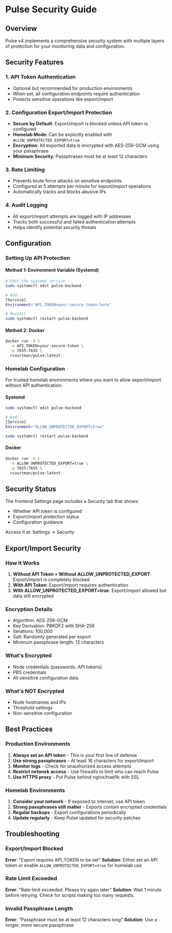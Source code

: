 # Pulse Security Guide

## Overview

Pulse v4 implements a comprehensive security system with multiple layers of protection for your monitoring data and configuration.

## Security Features

### 1. API Token Authentication
- Optional but recommended for production environments
- When set, all configuration endpoints require authentication
- Protects sensitive operations like export/import

### 2. Configuration Export/Import Protection
- **Secure by Default**: Export/import is blocked unless API token is configured
- **Homelab Mode**: Can be explicitly enabled with `ALLOW_UNPROTECTED_EXPORT=true`
- **Encryption**: All exported data is encrypted with AES-256-GCM using your passphrase
- **Minimum Security**: Passphrases must be at least 12 characters

### 3. Rate Limiting
- Prevents brute force attacks on sensitive endpoints
- Configured at 5 attempts per minute for export/import operations
- Automatically tracks and blocks abusive IPs

### 4. Audit Logging
- All export/import attempts are logged with IP addresses
- Tracks both successful and failed authentication attempts
- Helps identify potential security threats

## Configuration

### Setting Up API Protection

#### Method 1: Environment Variable (Systemd)
```bash
# Edit the systemd service
sudo systemctl edit pulse-backend

# Add:
[Service]
Environment="API_TOKEN=your-secure-token-here"

# Restart
sudo systemctl restart pulse-backend
```

#### Method 2: Docker
```bash
docker run -d \
  -e API_TOKEN=your-secure-token \
  -p 7655:7655 \
  rcourtman/pulse:latest
```

### Homelab Configuration

For trusted homelab environments where you want to allow export/import without API authentication:

#### Systemd
```bash
sudo systemctl edit pulse-backend

# Add:
[Service]
Environment="ALLOW_UNPROTECTED_EXPORT=true"

sudo systemctl restart pulse-backend
```

#### Docker
```bash
docker run -d \
  -e ALLOW_UNPROTECTED_EXPORT=true \
  -p 7655:7655 \
  rcourtman/pulse:latest
```

## Security Status

The frontend Settings page includes a Security tab that shows:
- Whether API token is configured
- Export/import protection status
- Configuration guidance

Access it at: Settings → Security

## Export/Import Security

### How It Works
1. **Without API Token + Without ALLOW_UNPROTECTED_EXPORT**: Export/import is completely blocked
2. **With API Token**: Export/import requires authentication
3. **With ALLOW_UNPROTECTED_EXPORT=true**: Export/import allowed but data still encrypted

### Encryption Details
- Algorithm: AES-256-GCM
- Key Derivation: PBKDF2 with SHA-256
- Iterations: 100,000
- Salt: Randomly generated per export
- Minimum passphrase length: 12 characters

### What's Encrypted
- Node credentials (passwords, API tokens)
- PBS credentials
- All sensitive configuration data

### What's NOT Encrypted
- Node hostnames and IPs
- Threshold settings
- Non-sensitive configuration

## Best Practices

### Production Environments
1. **Always set an API token** - This is your first line of defense
2. **Use strong passphrases** - At least 16 characters for export/import
3. **Monitor logs** - Check for unauthorized access attempts
4. **Restrict network access** - Use firewalls to limit who can reach Pulse
5. **Use HTTPS proxy** - Put Pulse behind nginx/traefik with SSL

### Homelab Environments
1. **Consider your network** - If exposed to internet, use API token
2. **Strong passphrases still matter** - Exports contain encrypted credentials
3. **Regular backups** - Export configurations periodically
4. **Update regularly** - Keep Pulse updated for security patches

## Troubleshooting

### Export/Import Blocked
**Error**: "Export requires API_TOKEN to be set"
**Solution**: Either set an API token or enable `ALLOW_UNPROTECTED_EXPORT=true` for homelab use

### Rate Limit Exceeded
**Error**: "Rate limit exceeded. Please try again later"
**Solution**: Wait 1 minute before retrying. Check for scripts making too many requests.

### Invalid Passphrase Length
**Error**: "Passphrase must be at least 12 characters long"
**Solution**: Use a longer, more secure passphrase

